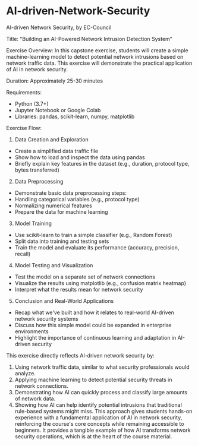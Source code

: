 # AI-driven-Network-Security

AI-driven Network Security, by EC-Council

Title: "Building an AI-Powered Network Intrusion Detection System"

Exercise Overview: In this capstone exercise, students will create a simple machine-learning model to detect potential network intrusions based on network traffic data. This exercise will demonstrate the practical application of AI in network security.

Duration: Approximately 25-30 minutes

Requirements:
-	Python (3.7+)
-	Jupyter Notebook or Google Colab
- Libraries: pandas, scikit-learn, numpy, matplotlib

Exercise Flow:
1.	Data Creation and Exploration 
-	Create a simplified data traffic file
-	Show how to load and inspect the data using pandas
-	Briefly explain key features in the dataset (e.g., duration, protocol type, bytes transferred)
2.	Data Preprocessing 
-	Demonstrate basic data preprocessing steps: 
-	Handling categorical variables (e.g., protocol type)
-	Normalizing numerical features
-	Prepare the data for machine learning
3.	Model Training 
-	Use scikit-learn to train a simple classifier (e.g., Random Forest)
-	Split data into training and testing sets
-	Train the model and evaluate its performance (accuracy, precision, recall)
4.	Model Testing and Visualization 
-	Test the model on a separate set of network connections
-	Visualize the results using matplotlib (e.g., confusion matrix heatmap)
-	Interpret what the results mean for network security
5.	Conclusion and Real-World Applications  
-	Recap what we've built and how it relates to real-world AI-driven network security systems
-	Discuss how this simple model could be expanded in enterprise environments
-	Highlight the importance of continuous learning and adaptation in AI-driven security

This exercise directly reflects AI-driven network security by:
1.	Using network traffic data, similar to what security professionals would analyze.
2.	Applying machine learning to detect potential security threats in network connections.
3.	Demonstrating how AI can quickly process and classify large amounts of network data.
4.	Showing how AI can help identify potential intrusions that traditional rule-based systems might miss.
This approach gives students hands-on experience with a fundamental application of AI in network security, reinforcing the course's core concepts while remaining accessible to beginners. It provides a tangible example of how AI transforms network security operations, which is at the heart of the course material.

